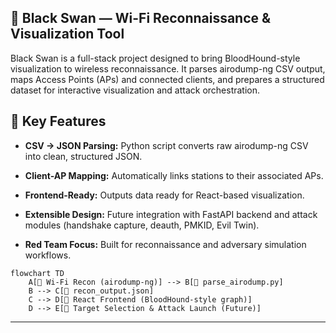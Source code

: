 ## 🦢 Black Swan — Wi-Fi Reconnaissance & Visualization Tool

Black Swan is a full-stack project designed to bring BloodHound-style visualization to wireless reconnaissance.
It parses airodump-ng CSV output, maps Access Points (APs) and connected clients, and prepares a structured dataset for interactive visualization and attack orchestration.

## 🔑 Key Features

- **CSV → JSON Parsing:** Python script converts raw airodump-ng CSV into clean, structured JSON.

- **Client-AP Mapping:** Automatically links stations to their associated APs.

- **Frontend-Ready:** Outputs data ready for React-based visualization.

- **Extensible Design:** Future integration with FastAPI backend and attack modules (handshake capture, deauth, PMKID, Evil Twin).

- **Red Team Focus:** Built for reconnaissance and adversary simulation workflows.

```mermaid
flowchart TD
    A[📡 Wi-Fi Recon (airodump-ng)] --> B[🐍 parse_airodump.py]
    B --> C[📝 recon_output.json]
    C --> D[🎨 React Frontend (BloodHound-style graph)]
    D --> E[🎯 Target Selection & Attack Launch (Future)]
```

---
